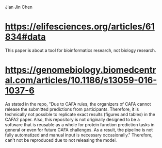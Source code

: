 Jian Jin Chen

# https://elifesciences.org/articles/61834#data

This paper is about a tool for bioinformatics research, not biology research. 


# https://genomebiology.biomedcentral.com/articles/10.1186/s13059-016-1037-6  

As stated in the repo, "Due to CAFA rules, the organizers of CAFA cannot release the submitted
predictions from participants. Therefore, it is technically not possible to
replicate exact results (figures and tables) in the CAFA2 paper. Also, this
repository is not originally designed to be a software that is reusable as a
whole for protein function prediction tasks in general or even for future
CAFA challenges. As a result, the pipeline is not fully automatized and
manual input is necessary occasionally." Therefore, can't not be reproduced 
due to not releasing the model. 


